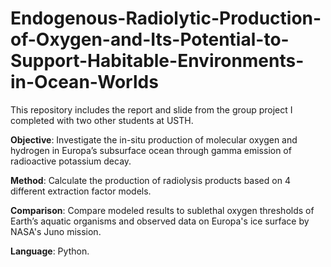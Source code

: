 # Endogenous-Radiolytic-Production-of-Oxygen-and-Its-Potential-to-Support-Habitable-Environments-in-Ocean-Worlds

This repository includes the report and slide from the group project I completed with two other students at USTH.

**Objective**: Investigate the in-situ production of molecular oxygen and hydrogen in Europa’s subsurface ocean through gamma emission of radioactive potassium decay.

**Method**: Calculate the production of radiolysis products based on 4 different extraction factor models.

**Comparison**: Compare modeled results to sublethal oxygen thresholds of Earth’s aquatic organisms and observed data on Europa's ice surface by NASA's Juno mission.

**Language**: Python.
